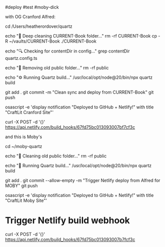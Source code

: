 #deploy #test #moby-dick 


with OG Cranford Alfred:











cd /Users/heatherordover/quartz

echo "🧹 Deep cleaning CURRENT-Book folder..."
rm -rf CURRENT-Book
cp -R ~/vaults/CURRENT-Book ./CURRENT-Book

echo "🔍 Checking for contentDir in config..."
grep contentDir quartz.config.ts

echo "🧼 Removing old public folder..."
rm -rf public

echo "⚙️ Running Quartz build..."
/usr/local/opt/node@20/bin/npx quartz build

git add .
git commit -m "Clean sync and deploy from CURRENT-Book"
git push

osascript -e 'display notification "Deployed to GitHub + Netlify!" with title "CraftLit Cranford Site"'

curl -X POST -d '{}' https://api.netlify.com/build_hooks/67fd75bc013093007bf7cf3c





and this is Moby's
















cd ~/moby-quartz

echo "📂 Cleaning old public folder..."
rm -rf public

echo "🔧 Running Quartz build..."
/usr/local/opt/node@20/bin/npx quartz build

git add .
git commit --allow-empty -m "Trigger Netlify deploy from Alfred for MOBY"
git push

osascript -e 'display notification "Deployed to GitHub + Netlify!" with title "CraftLit Moby Site"'

# Trigger Netlify build webhook
curl -X POST -d '{}' https://api.netlify.com/build_hooks/67fd75bc013093007b7fcf3c